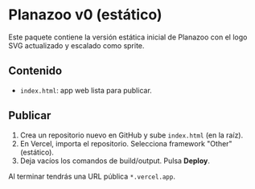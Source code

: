 # Planazoo v0 (estático)

Este paquete contiene la versión estática inicial de Planazoo con el logo SVG actualizado y escalado como sprite.

## Contenido
- `index.html`: app web lista para publicar.

## Publicar
1. Crea un repositorio nuevo en GitHub y sube `index.html` (en la raíz).
2. En Vercel, importa el repositorio. Selecciona framework "Other" (estático).
3. Deja vacíos los comandos de build/output. Pulsa **Deploy**.

Al terminar tendrás una URL pública `*.vercel.app`.